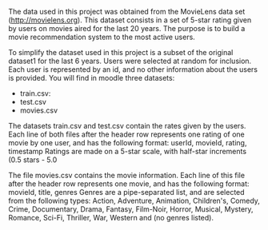 The data used in this project was obtained from the MovieLens data set
(http://movielens.org). This dataset consists in a set of 5-star rating given by users on
movies aired for the last 20 years. The purpose is to build a movie recommendation
system to the most active users.

To simplify the dataset used in this project is a subset of the original dataset1 for the last
6 years. Users were selected at random for inclusion. Each user is represented by an id,
and no other information about the users is provided.
You will find in moodle three datasets:

* train.csv:
* test.csv
* movies.csv

The datasets train.csv and test.csv contain the rates given by the users. Each line
of both files after the header row represents one rating of one movie by one user,
and has the following format:
 userId, movieId, rating, timestamp
Ratings are made on a 5-star scale, with half-star increments (0.5 stars - 5.0

The file movies.csv contains the movie information. Each line of this file after the
header row represents one movie, and has the following format:
 movieId, title, genres
Genres are a pipe-separated list, and are selected from the following types:
Action, Adventure, Animation, Children's, Comedy, Crime, Documentary,
Drama, Fantasy, Film-Noir, Horror, Musical, Mystery, Romance, Sci-Fi, Thriller,
War, Western and (no genres listed).
